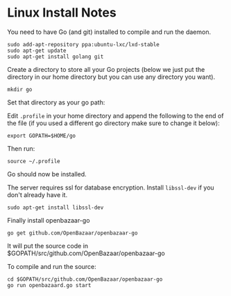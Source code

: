 Linux Install Notes
====================

You need to have Go (and git) installed to compile and run the daemon.
```
sudo add-apt-repository ppa:ubuntu-lxc/lxd-stable
sudo apt-get update
sudo apt-get install golang git
```

Create a directory to store all your Go projects (below we just put the directory in our home directory but you can use any directory you want).

```
mkdir go
```

Set that directory as your go path:

Edit `.profile` in your home directory and append the following to the end of the file (if you used a different go directory make sure to change it below):
```
export GOPATH=$HOME/go
```

Then run:
```
source ~/.profile
```

Go should now be installed.

The server requires ssl for database encryption. Install `libssl-dev` if you don't already have it.
```
sudo apt-get install libssl-dev
```

Finally install openbazaar-go
```
go get github.com/OpenBazaar/openbazaar-go
```

It will put the source code in $GOPATH/src/github.com/OpenBazaar/openbazaar-go

To compile and run the source:
```
cd $GOPATH/src/github.com/OpenBazaar/openbazaar-go
go run openbazaard.go start
```